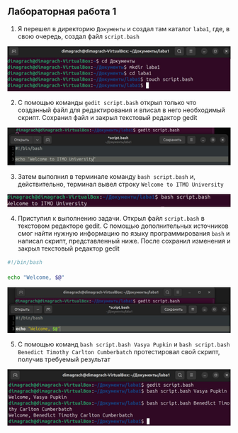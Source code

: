 ## Лабораторная работа 1

1) Я перешел в директорию `Документы` и создал там каталог `laba1`, где, в свою очередь, создал файл `script.bash`
 
 ![Image alt](https://github.com/DimaGrach1/laba1/blob/assets/1.jpg)
   
2) С помощью команды `gedit script.bash` открыл только что созданный файл для редактирования и вписал в него необходимый скрипт. Сохранил файл и закрыл текстовый редактор gedit
 
![Image alt](https://github.com/DimaGrach1/laba1/blob/assets/2.jpg)

3) Затем выполнил в терминале команду `bash script.bash` и, действительно, терминал вывел строку `Welcome to ITMO University`
 
![Image alt](https://github.com/DimaGrach1/laba1/blob/assets/3.jpg)

4) Приступил к выполнению задачи. Открыл файл `script.bash` в текстовом редакторе gedit. С помощью дополнительных источников смог найти нужную информацию по языку программирования `bash` и написал скрипт, представленный ниже. После сохранил изменения и закрыл текстовый редактор gedit
   
```bash
#!/bin/bash

echo "Welcome, $@"
```

![Image alt](https://github.com/DimaGrach1/laba1/blob/assets/4.jpg)
   
5) С помощью команд `bash script.bash Vasya Pupkin` и `bash script.bash Benedict Timothy Carlton Cumberbatch` протестировал свой скрипт, получив требуемый результат
   
![Image alt](https://github.com/DimaGrach1/laba1/blob/assets/5.jpg)

